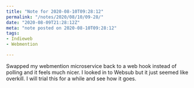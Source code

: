 ```yaml
---
title: "Note for 2020-08-10T09:28:12"
permalink: "/notes/2020/08/10/09-28/"
date: "2020-08-09T21:28:12Z"
meta: "note posted on 2020-08-10T09:28:12"
tags:
- Indieweb
- Webmention

---
```

Swapped my webmention microservice back to a web hook instead of polling and it feels much nicer. I looked in to Websub but it just seemed like overkill. I will trial this for a while and see how it goes.
